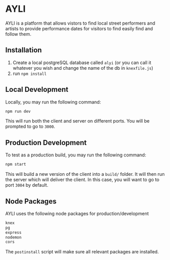 # AYLI

AYLI is a platform that allows vistors to find local street performers and artists to provide performance dates for visitors to find easily find and follow them.

## Installation
1. Create a local postgreSQL database called `alyi` (or you can call it whatever you wish and change the name of the db in `knexfile.js`)
2. run `npm install`

## Local Development

Locally, you may run the following command:

```bash
npm run dev
```

This will run both the client and server on different ports. You will be prompted to go to `3000`.

## Production Development

To test as a production build, you may run the following command:

```bash
npm start
```

This will build a new version of the client into a `build/` folder. It will then run the server which will deliver the client. In this case, you will want to go to port `3004` by default.

## Node Packages

AYLI uses the following node packages for production/development

```bash
knex
pg
express
nodemon
cors
```

The `postinstall` script will make sure all relevant packages are installed.

